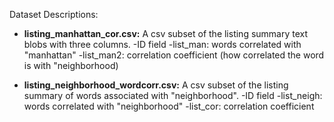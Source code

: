 Dataset Descriptions:

- **listing_manhattan_cor.csv:** A csv subset of the listing summary text blobs with three columns. 
	-ID field
    -list_man: words correlated with "manhattan"
    -list_man2: correlation coefficient (how correlated the word is with "neighborhood)

- **listing_neighborhood_wordcorr.csv:** A csv subset of the listing summary of words associated with "neighborhood". 
	-ID field
    -list_neigh: words correlated with "neighborhood"
    -list_cor: correlation coefficient